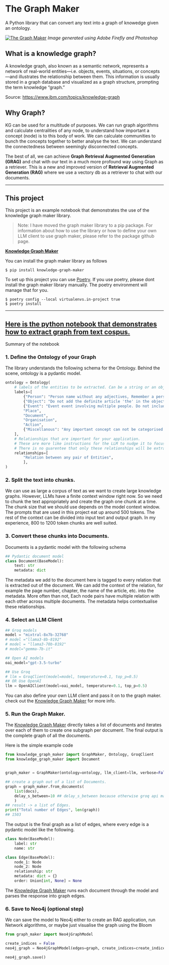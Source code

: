 # The Graph Maker

A Python library that can convert any text into a graph of knowedge given an ontology.

[![The Graph Maker](./assets/GraphMaker.png)](https://github.com/rahulnyk/knowledge_graph_maker)
_Image generated using Adobe Firefly and Photoshop_

## What is a knowledge graph?

A knowledge graph, also known as a semantic network, represents a network of real-world entities—i.e. objects, events, situations, or concepts—and illustrates the relationship between them. This information is usually stored in a graph database and visualized as a graph structure, prompting the term knowledge “graph.”

Source: https://www.ibm.com/topics/knowledge-graph

## Why Graph?

KG can be used for a multitude of purposes. We can run graph algorithms and calculate centralities of any node, to understand how important a concept (node) is to this body of work. We can calculate communities to bunch the concepts together to better analyse the text. We can understand the connectedness between seemingly disconnected concepts.

The best of all, we can achieve **Graph Retrieval Augmented Generation (GRAG)** and chat with our text in a much more profound way using Graph as a retriever. This is a new and improved version of **Retrieval Augmented Generation (RAG)** where we use a vectory db as a retriever to chat with our documents.

---

## This project

This project is an example notebook that demonstrates the use of the knowledge graph maker library.

> Note: I have moved the graph maker library to a pip package. For information about how to use the library or how to define your own LLM client to use graph maker, please refer to the package github page.

**[Knowledge Graph Maker](https://github.com/rahulnyk/knowledge_graph_maker)**

You can install the graph maker library as follows

```shell
$ pip install knowledge-graph-maker
```

To set up this project you can use [Poetry](https://python-poetry.org/docs/configuration/).
If you use poetry, please dont install the graph maker library manually. The poetry environment will manage that for you.

```shall
$ poetry config --local virtualenvs.in-project true
$ poetry install
```

---

## [Here is the python notebook that demonstrates how to extract graph from text cospus. ](https://github.com/rahulnyk/graph_maker/blob/main/graph_maker_example.ipynb)

Summary of the notebook

### 1. Define the Ontology of your Graph

The library understands the following schema for the Ontology. Behind the scene, ontology is a pydantic model.

```python
ontology = Ontology(
    # labels of the entities to be extracted. Can be a string or an object, like the following.
    labels=[
        {"Person": "Person name without any adjectives, Remember a person may be references by their name or using a pronoun"},
        {"Object": "Do not add the definite article 'the' in the object name"},
        {"Event": "Event event involving multiple people. Do not include qualifiers or verbs like gives, leaves, works etc."},
        "Place",
        "Document",
        "Organisation",
        "Action",
        {"Miscellanous": "Any important concept can not be categorised with any other given label"},
    ],
    # Relationships that are important for your application.
    # These are more like instructions for the LLM to nudge it to focus on specific relationships.
    # There is no guarentee that only these relationships will be extracted, but some models do a good job overall at sticking to these relations.
    relationships=[
        "Relation between any pair of Entities",
        ],
)
```

### 2. Split the text into chunks.

We can use as large a corpus of text as we want to create large knowledge graphs. However, LLMs have a finite context window right now. So we need to chunk the text appropriately and create the graph one chunk at a time. The chunk size that we should use depends on the model context window. The prompts that are used in this project eat up around 500 tokens. The rest of the context can be divided into input text and output graph. In my experience, 800 to 1200 token chunks are well suited.

### 3. Convert these chunks into Documents.

Documents is a pydantic model with the following schema

```python
## Pydantic document model
class Document(BaseModel):
    text: str
    metadata: dict
```

The metadata we add to the document here is tagged to every relation that is extracted out of the document.
We can add the context of the relation, for example the page number, chapter, the name of the article, etc. into the metadata. More often than not, Each node pairs have multiple relation with each other across multiple documents. The metadata helps contextualise these relationships.

### 4. Select an LLM Client

```python
## Groq models
model = "mixtral-8x7b-32768"
# model ="llama3-8b-8192"
# model = "llama3-70b-8192"
# model="gemma-7b-it"

## Open AI models
oai_model="gpt-3.5-turbo"

## Use Groq
# llm = GroqClient(model=model, temperature=0.1, top_p=0.5)
## OR Use OpenAI
llm = OpenAIClient(model=oai_model, temperature=0.1, top_p=0.5)
```

You can also define your own LLM client and pass it on to the graph maker. check out the [Knowledge Graph Maker](https://github.com/rahulnyk/knowledge_graph_maker) for more info.

### 5. Run the Graph Maker.

The [Knowledge Graph Maker](https://github.com/rahulnyk/knowledge_graph_maker) directly takes a list of documents and iterates over each of them to create one subgraph per document. The final output is the complete graph of all the documents.

Here is the simple example code

```python
from knowledge_graph_maker import GraphMaker, Ontology, GroqClient
from knowledge_graph_maker import Document


graph_maker = GraphMaker(ontology=ontology, llm_client=llm, verbose=False)

## create a graph out of a list of Documents.
graph = graph_maker.from_documents(
    list(docs),
    delay_s_between=10 ## delay_s_between because otherwise groq api maxes out pretty fast.
    )
## result -> a list of Edges.
print("Total number of Edges", len(graph))
## 1503
```

The output is the final graph as a list of edges, where every edge is a pydantic model like the following.

```python
class Node(BaseModel):
    label: str
    name: str

class Edge(BaseModel):
    node_1: Node
    node_2: Node
    relationship: str
    metadata: dict = {}
    order: Union[int, None] = None
```

The [Knowledge Graph Maker](https://github.com/rahulnyk/knowledge_graph_maker) runs each document through the model and parses the response into graph edges.

### 6. Save to Neo4j (optional step)

We can save the model to Neo4j either to create an RAG application, run Network algorithms, or maybe just visualise the graph using the Bloom

```python
from graph_maker import Neo4jGraphModel

create_indices = False
neo4j_graph = Neo4jGraphModel(edges=graph, create_indices=create_indices)

neo4j_graph.save()

```
